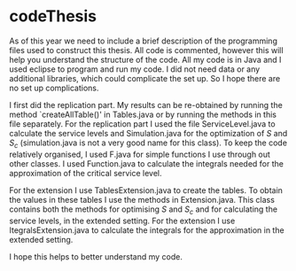 # codeThesis

As of this year we need to include a brief description of the programming files used to construct this thesis. All code is commented, however this will help you understand the structure of the code. All my code is in Java and I used eclipse to program and run my code. I did not need data or any additional libraries, which could complicate the set up. So I hope there are no set up complications. 

I first did the replication part. My results can be re-obtained by running the method `createAllTable()' in Tables.java or by running the methods in this file separately. For the replication part I used the file ServiceLevel.java to calculate the service levels and Simulation.java for the optimization of $S$ and $S_c$ (simulation.java is not a very good name for this class). To keep the code relatively organised, I used F.java for simple functions I use through out other classes. I used Function.java to calculate the integrals needed for the approximation of the critical service level.

For the extension I use TablesExtension.java to create the tables. To obtain the values in these tables I use the methods in Extension.java. This class contains both the methods for optimising $S$ and $S_c$ and for calculating the service levels, in the extended setting. For the extension I use ItegralsExtension.java to calculate the integrals for the approximation in the extended setting.

I hope this helps to better understand my code.